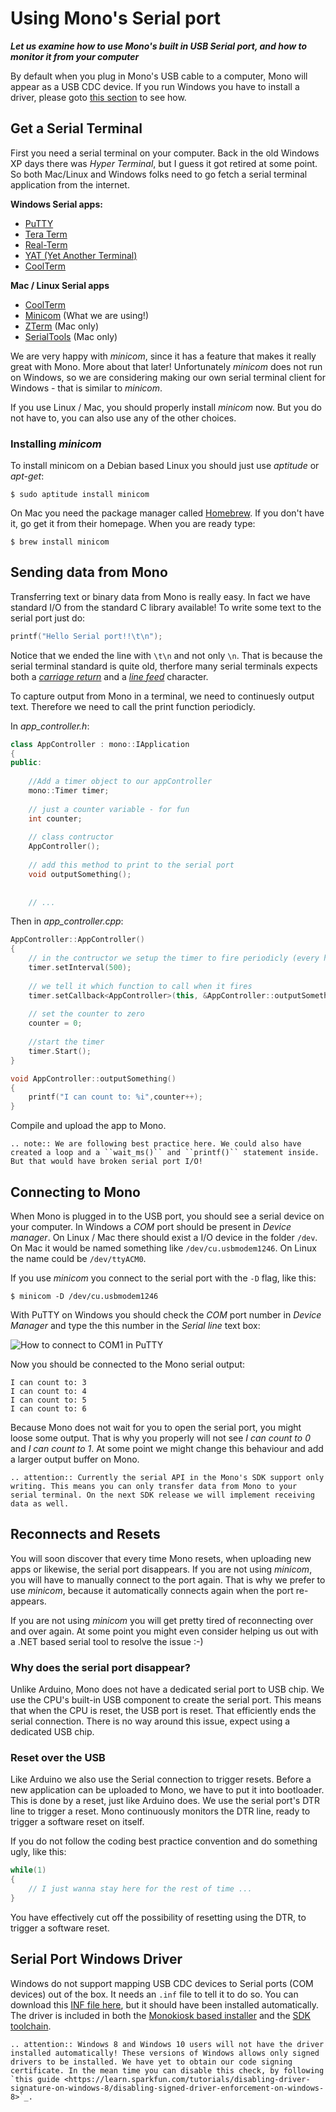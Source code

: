 # Using Mono's Serial port

***Let us examine how to use Mono's built in USB Serial port, and how to monitor it from your computer***

By default when you plug in Mono's USB cable to a computer, Mono will appear as a USB CDC device. If you run Windows you have to install a driver, please goto [this section](#serial-port-windows-driver) to see how.

## Get a Serial Terminal

First you need a serial terminal on your computer. Back in the old Windows XP days there was *Hyper Terminal*, but I guess it got retired at some point. So both Mac/Linux and Windows folks need to go fetch a serial terminal application from the internet.

**Windows Serial apps:**

* [PuTTY](http://www.putty.org)
* [Tera Term](https://ttssh2.osdn.jp/index.html.en)
* [Real-Term](http://realterm.sourceforge.net)
* [YAT (Yet Another Terminal)](https://sourceforge.net/projects/y-a-terminal/)
* [CoolTerm](http://freeware.the-meiers.org)

**Mac / Linux Serial apps**

* [CoolTerm](http://freeware.the-meiers.org) 
* [Minicom](https://alioth.debian.org/projects/minicom/) (What we are using!)
* [ZTerm](http://www.dalverson.com/zterm/) (Mac only)
* [SerialTools](http://www.w7ay.net/site/Applications/Serial%20Tools/) (Mac only)

We are very happy with *minicom*, since it has a feature that makes it really great with Mono. More about that later! Unfortunately *minicom* does not run on Windows, so we are considering making our own serial terminal client for Windows - that is similar to *minicom*.

If you use Linux / Mac, you should properly install *minicom* now. But you do not have to, you can also use any of the other choices.

### Installing *minicom*

To install minicom on a Debian based Linux you should just use *aptitude* or *apt-get*:

```
$ sudo aptitude install minicom
```

On Mac you need the package manager called [Homebrew](http://brew.sh). If you don't have it, go get it from their homepage. When you are ready type:

```
$ brew install minicom
```

## Sending data from Mono

Transferring text or binary data from Mono is really easy. In fact we have standard I/O from the standard C library available! To write some text to the serial port just do:

```cpp
printf("Hello Serial port!!\t\n");
```

Notice that we ended the line with `\t\n` and not only `\n`. That is because the serial terminal standard is quite old, therfore many serial terminals expects both a *[carriage return](https://en.wikipedia.org/wiki/Carriage_return#Computers)* and a *[line feed](https://en.wikipedia.org/w/index.php?title=Linefeed)* character.

To capture output from Mono in a terminal, we need to continuesly output text. Therefore we need to call the print function periodicly.

In *app_controller.h*:

```cpp
class AppController : mono::IApplication
{
public:
	
	//Add a timer object to our appController
	mono::Timer timer;
	
	// just a counter variable - for fun
	int counter;
	
	// class contructor
	AppController();
	
	// add this method to print to the serial port
	void outputSomething();
	
	
	// ...
```

Then in *app_controller.cpp*:

```cpp
AppController::AppController()
{
	// in the contructor we setup the timer to fire periodicly (every half second)
	timer.setInterval(500);
	
	// we tell it which function to call when it fires
	timer.setCallback<AppController>(this, &AppController::outputSomething);
	
	// set the counter to zero
	counter = 0;
	
	//start the timer
	timer.Start();
}

void AppController::outputSomething()
{
	printf("I can count to: %i",counter++);
}
```

Compile and upload the app to Mono.

```eval_rst
.. note:: We are following best practice here. We could also have created a loop and a ``wait_ms()`` and ``printf()`` statement inside. But that would have broken serial port I/O!
```

## Connecting to Mono

When Mono is plugged in to the USB port, you should see a serial device on your computer. In Windows a *COM* port should be present in *Device manager*. On Linux / Mac there should exist a I/O device in the folder `/dev`. On Mac it would be named something like `/dev/cu.usbmodem1246`. On Linux the name could be `/dev/ttyACM0`.

If you use *minicom* you connect to the serial port with the `-D` flag, like this:

```
$ minicom -D /dev/cu.usbmodem1246
```

With PuTTY on Windows you should check the *COM* port number in *Device Manager* and type the this number in the *Serial line* text box:

![How to connect to COM1 in PuTTY](putty.png "PuTTY configuration, connecting to COM1")

Now you should be connected to the Mono serial output:

```
I can count to: 3
I can count to: 4
I can count to: 5
I can count to: 6
```

Because Mono does not wait for you to open the serial port, you might loose some output. That is why you properly will not see *I can count to 0* and *I can count to 1*. At some point we might change this behaviour and add a larger output buffer on Mono.

```eval_rst
.. attention:: Currently the serial API in the Mono's SDK support only writing. This means you can only transfer data from Mono to your serial terminal. On the next SDK release we will implement receiving data as well.
```

## Reconnects and Resets

You will soon discover that every time Mono resets, when uploading new apps or likewise, the serial port disappears. If you are not using *minicom*, you will have to manually connect to the port again. That is why we prefer to use *minicom*, because it automatically connects again when the port re-appears.

If you are not using *minicom* you will get pretty tired of reconnecting over and over again. At some point you might even consider helping us out with a .NET based serial tool to resolve the issue :-)

### Why does the serial port disappear?

Unlike Arduino, Mono does not have a dedicated serial port to USB chip. We use the CPU's built-in USB component to create the serial port. This means that when the CPU is reset, the USB port is reset. That efficiently ends the serial connection. There is no way around this issue, expect using a dedicated USB chip.

### Reset over the USB

Like Arduino we also use the Serial connection to trigger resets. Before a new application can be uploaded to Mono, we have to put it into bootloader. This is done by a reset, just like Arduino does. We use the serial port's DTR line to trigger a reset. Mono continuously monitors the DTR line, ready to trigger a software reset on itself.

If you do not follow the coding best practice convention and do something ugly, like this:

```cpp
while(1)
{
	// I just wanna stay here for the rest of time ...
}
```

You have effectively cut off the possibility of resetting using the DTR, to trigger a software reset.

## Serial Port Windows Driver

Windows do not support mapping USB CDC devices to Serial ports (COM devices) out of the box. It needs an `.inf` file to tell it to do so. You can download this [INF file here](https://raw.githubusercontent.com/getopenmono/mono_psoc5_library/master/Generated_Source/PSoC5/USBUART_cdc.inf), but it should have been installed automatically. The driver is included in both the [Monokiosk based installer](https://monokiosk.com/get-started) and the [SDK toolchain](http://developer.openmono.com/en/latest/getting-started/install.html).

```eval_rst
.. attention:: Windows 8 and Windows 10 users will not have the driver installed automatically! These versions of Windows allows only signed drivers to be installed. We have yet to obtain our code signing certificate. In the mean time you can disable this check, by following `this guide <https://learn.sparkfun.com/tutorials/disabling-driver-signature-on-windows-8/disabling-signed-driver-enforcement-on-windows-8>`_.
```